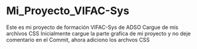 # Mi_Proyecto_VIFAC-Sys
Este es mi proyecto de formación VIFAC-Sys  de ADSO 
Cargue de mis archivos CSS
Inicialmente cargue la parte grafica de mi proyecto y no deje comentario en el Commit, ahora adiciono los archvos CSS
